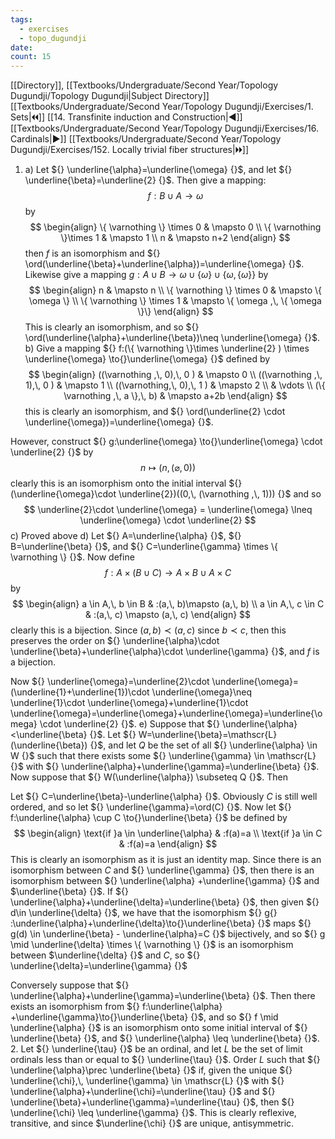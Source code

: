 ```yaml
---
tags:
  - exercises
  - topo_dugundji
date: 
count: 15
---
```

[[Directory]], [[Textbooks/Undergraduate/Second Year/Topology Dugundji/Topology Dugundji|Subject Directory]]
[[Textbooks/Undergraduate/Second Year/Topology Dugundji/Exercises/1. Sets|🞀🞀]] [[14. Transfinite induction and Construction|◀]] [[Textbooks/Undergraduate/Second Year/Topology Dugundji/Exercises/16. Cardinals|▶]] [[Textbooks/Undergraduate/Second Year/Topology Dugundji/Exercises/152. Locally trivial fiber structures|🞂🞂]]
1. a)
Let ${} \underline{\alpha}=\underline{\omega} {}$, and let ${} \underline{\beta}=\underline{2} {}$. Then give a mapping:
$$
f:B\cup A\to{}\omega
$$
by 
$$
\begin{align}
\{ \varnothing  \} \times  0 &   \mapsto 0  \\
\{ \varnothing  \}\times 1   & \mapsto 1 \\
n  & \mapsto n+2
 \end{align}
$$
then ${} f {}$ is an isomorphism and ${} \ord(\underline{\beta}+\underline{\alpha})=\underline{\omega} {}$. Likewise give a mapping ${} g: A \cup B\to{} \omega \cup \{ \omega \} \cup \{ \omega,\, \{ \omega \} \} {}$ by
$$
\begin{align}
 n  & \mapsto   n \\
\{ \varnothing  \} \times 0 & \mapsto  \{ \omega \} \\
\{ \varnothing  \} \times  1 &  \mapsto  \{ \omega ,\, \{ \omega \}\} 
 \end{align}
$$
This is clearly an isomorphism, and so ${} \ord(\underline{\alpha}+\underline{\beta})\neq  \underline{\omega} {}$.
b)
Give a mapping ${} f:(\{ \varnothing  \}\times  \underline{2} ) \times  \underline{\omega} \to{}\underline{\omega} {}$ defined by
$$
\begin{align}
 ((\varnothing ,\, 0),\, 0 ) &  \mapsto   0 \\
((\varnothing ,\, 1),\, 0 )  & \mapsto 1 \\
((\varnothing,\,  0),\, 1 )  &  \mapsto 2 \\
 & \vdots  \\
(\{ \varnothing ,\, a \},\, b)  & \mapsto a+2b
 \end{align}
$$
this is clearly an isomorphism, and ${} \ord(\underline{2} \cdot \underline{\omega})=\underline{\omega} {}$. 

However, construct ${} g:\underline{\omega} \to{}\underline{\omega} \cdot \underline{2} {}$ by
$$
n\mapsto (n,\, (\varnothing ,\, 0))
$$
clearly this is an isomorphism onto the initial interval ${} (\underline{\omega}\cdot \underline{2})((0,\, (\varnothing ,\, 1))) {}$ and so 
$$
\underline{2}\cdot \underline{\omega} = \underline{\omega} \lneq  \underline{\omega} \cdot \underline{2}
$$
c)
Proved above
d)
Let ${} A=\underline{\alpha} {}$, ${} B=\underline{\beta} {}$, and ${} C=\underline{\gamma} \times  \{ \varnothing  \} {}$. Now define
$$
f:A \times (B \cup C)\to{}A\times B \cup A \times  C
$$
by
$$
\begin{align}
 a \in A,\, b \in B & :(a,\, b)\mapsto (a,\, b)   \\
a \in A,\, c \in C & :(a,\, c) \mapsto (a,\, c)
 \end{align}
$$
clearly this is a bijection. Since ${} (a,\, b) \prec (a,\, c) {}$ since ${} b \prec c {}$, then this preserves the order on ${} \underline{\alpha}\cdot \underline{\beta}+\underline{\alpha}\cdot \underline{\gamma} {}$, and $f$ is a bijection.

Now ${} \underline{\omega}=\underline{2}\cdot \underline{\omega}=(\underline{1}+\underline{1})\cdot \underline{\omega}\neq \underline{1}\cdot \underline{\omega}+\underline{1}\cdot \underline{\omega}=\underline{\omega}+\underline{\omega}=\underline{\omega} \cdot \underline{2} {}$.
e)
Suppose that ${} \underline{\alpha}<\underline{\beta} {}$. Let ${} W=\underline{\beta}=\mathscr{L}(\underline{\beta}) {}$, and let $Q$ be the set of all ${} \underline{\alpha} \in W {}$ such that there exists some ${} \underline{\gamma} \in \mathscr{L} {}$ with ${} \underline{\alpha}+\underline{\gamma}=\underline{\beta} {}$. Now suppose that ${} W(\underline{\alpha}) \subseteq Q {}$. Then 

Let ${} C=\underline{\beta}-\underline{\alpha} {}$. Obviously $C {}$ is still well ordered, and so let ${} \underline{\gamma}=\ord(C) {}$. Now let ${} f:\underline{\alpha} \cup  C \to{}\underline{\beta} {}$ be defined by
$$
\begin{align}
 \text{if }a \in \underline{\alpha} & :f(a)=a   \\
\text{if }a \in C & :f(a)=a
 \end{align}
$$
This is clearly an isomorphism as it is just an identity map. Since there is an isomorphism between ${} C$ and ${} \underline{\gamma} {}$, then there is an isomorphism between ${} \underline{\alpha} +\underline{\gamma} {}$ and $\underline{\beta} {}$. If ${} \underline{\alpha}+\underline{\delta}=\underline{\beta} {}$, then given ${} d\in \underline{\delta} {}$, we have that the isomorphism ${} g{} :\underline{\alpha}+\underline{\delta}\to{}\underline{\beta} {}$ maps ${} g(d) \in \underline{\beta} - \underline{\alpha}=C {}$ bijectively, and so ${} g \mid \underline{\delta} \times \{ \varnothing  \} {}$ is an isomorphism between $\underline{\delta} {}$ and $C$, so ${} \underline{\delta}=\underline{\gamma} {}$

Conversely suppose that ${} \underline{\alpha}+\underline{\gamma}=\underline{\beta} {}$. Then there exists an isomorphism from ${} f:\underline{\alpha} +\underline{\gamma}\to{}\underline{\beta} {}$, and so ${} f \mid  \underline{\alpha} {}$ is an isomorphism onto some initial interval of ${} \underline{\beta} {}$, and ${} \underline{\alpha} \leq \underline{\beta} {}$.
2. 
Let ${} \underline{\tau} {}$ be an ordinal, and let ${} L {}$ be the set of limit ordinals less than or equal to ${} \underline{\tau} {}$. Order $L$ such that ${} \underline{\alpha}\prec \underline{\beta} {}$ if, given the unique ${} \underline{\chi},\, \underline{\gamma} \in \mathscr{L} {}$ with ${} \underline{\alpha}+\underline{\chi}=\underline{\tau} {}$ and ${} \underline{\beta}+\underline{\gamma}=\underline{\tau} {}$, then ${} \underline{\chi} \leq \underline{\gamma} {}$. This is clearly reflexive, transitive, and since $\underline{\chi} {}$ are unique, antisymmetric. 